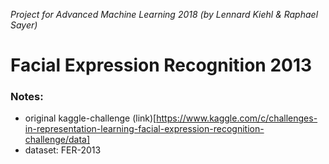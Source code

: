 *Project for Advanced Machine Learning 2018 (by Lennard Kiehl & Raphael Sayer)*
# Facial Expression Recognition 2013

### Notes:
- original kaggle-challenge (link)[https://www.kaggle.com/c/challenges-in-representation-learning-facial-expression-recognition-challenge/data]
- dataset: FER-2013 
